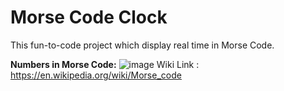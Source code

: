 # Morse Code Clock

This fun-to-code project which display real time in Morse Code.

**Numbers in Morse Code:**
![image](https://github.com/chetanpatil13/MorseCodeClock/assets/6321740/64c11f0d-455a-4bcd-ab9a-b0f43382d092)
Wiki Link : https://en.wikipedia.org/wiki/Morse_code




